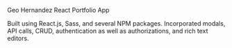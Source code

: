 Geo Hernandez React Portfolio App

Built using React.js, Sass, and several NPM packages. Incorporated modals, API calls, CRUD, authentication as well as authorizations, and rich text editors. 
